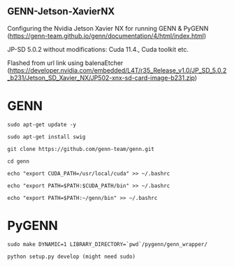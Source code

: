 ## GENN-Jetson-XavierNX
Configuring the Nvidia Jetson Xavier NX for running GENN & PyGENN (https://genn-team.github.io/genn/documentation/4/html/index.html)

JP-SD 5.0.2 without modifications:
Cuda 11.4., Cuda toolkit etc.

Flashed from url link using balenaEtcher (https://developer.nvidia.com/embedded/L4T/r35_Release_v1.0/JP_SD_5.0.2_b231/Jetson_SD_Xavier_NX/JP502-xnx-sd-card-image-b231.zip)

# GENN
```
sudo apt-get update -y
```
```
sudo apt-get install swig
```
```
git clone https://github.com/genn-team/genn.git
```
```
cd genn
```
```
echo "export CUDA_PATH=/usr/local/cuda" >> ~/.bashrc
```
```
echo "export PATH=$PATH:$CUDA_PATH/bin" >> ~/.bashrc
```
```
echo "export PATH=$PATH:~/genn/bin" >> ~/.bashrc
```

# PyGENN
```
sudo make DYNAMIC=1 LIBRARY_DIRECTORY=`pwd`/pygenn/genn_wrapper/
```
```
python setup.py develop (might need sudo)
```
